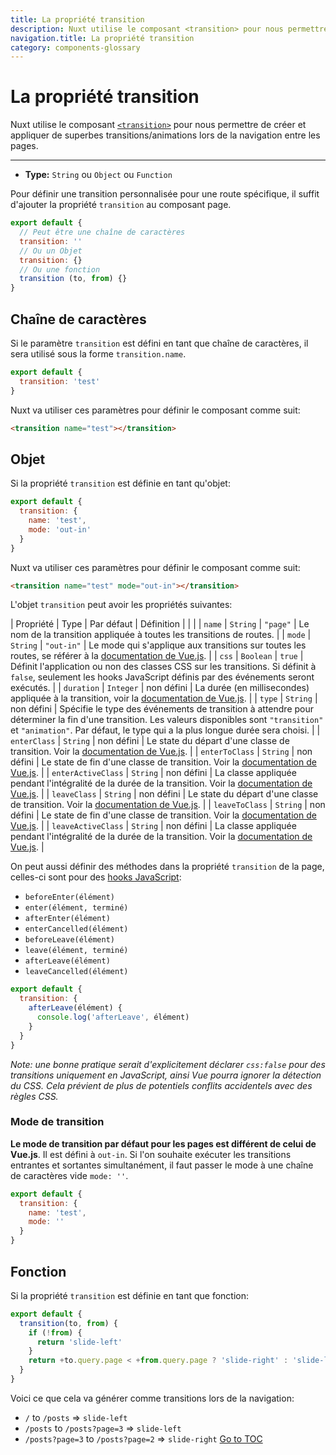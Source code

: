 ```yaml
---
title: La propriété transition
description: Nuxt utilise le composant <transition> pour nous permettre de créer et appliquer de superbes transitions/animations lors de la navigation entre les pages.
navigation.title: La propriété transition
category: components-glossary
---
```

# La propriété transition

Nuxt utilise le composant [`<transition>`](https://vuejs.org/v2/guide/transitions.html#Transitioning-Single-Elements-Components) pour nous permettre de créer et appliquer de superbes transitions/animations lors de la navigation entre les pages.

---

- **Type:** `String` ou `Object` ou `Function`

Pour définir une transition personnalisée pour une route spécifique, il suffit d'ajouter la propriété `transition` au composant page.

```js
export default {
  // Peut être une chaîne de caractères
  transition: ''
  // Ou un Objet
  transition: {}
  // Ou une fonction
  transition (to, from) {}
}
```

## Chaîne de caractères

Si le paramètre `transition` est défini en tant que chaîne de caractères, il sera utilisé sous la forme `transition.name`.

```js
export default {
  transition: 'test'
}
```

Nuxt va utiliser ces paramètres pour définir le composant comme suit:

```html
<transition name="test"></transition>
```

## Objet

Si la propriété `transition` est définie en tant qu'objet:

```js
export default {
  transition: {
    name: 'test',
    mode: 'out-in'
  }
}
```

Nuxt va utiliser ces paramètres pour définir le composant comme suit:

```html
<transition name="test" mode="out-in"></transition>
```

L'objet `transition` peut avoir les propriétés suivantes:

<!-- The ToC below seems so wrong, in the english version too.. -->

| Propriété          | Type      | Par défaut | Définition                                                                                                                                                                                                                  |
|  |
| `name`             | `String`  | `"page"`   | Le nom de la transition appliquée à toutes les transitions de routes.                                                                                                                                                       |
| `mode`             | `String`  | `"out-in"` | Le mode qui s'applique aux transitions sur toutes les routes, se référer à la [documentation de Vue.js](https://vuejs.org/v2/guide/transitions.html#Transition-Modes).                                                      |
| `css`              | `Boolean` | `true`     | Définit l'application ou non des classes CSS sur les transitions. Si définit à `false`, seulement les hooks JavaScript définis par des événements seront exécutés.                                                          |
| `duration`         | `Integer` | non défini | La durée (en millisecondes) appliquée à la transition, voir la [documentation de Vue.js](https://vuejs.org/v2/guide/transitions.html#Explicit-Transition-Durations).                                                        |
| `type`             | `String`  | non défini | Spécifie le type des événements de transition à attendre pour déterminer la fin d'une transition. Les valeurs disponibles sont `"transition"` et `"animation"`. Par défaut, le type qui a la plus longue durée sera choisi. |
| `enterClass`       | `String`  | non défini | Le state du départ d'une classe de transition. Voir la [documentation de Vue.js](https://vuejs.org/v2/guide/transitions.html#Custom-Transition-Classes).                                                                    |
| `enterToClass`     | `String`  | non défini | Le state de fin d'une classe de transition. Voir la [documentation de Vue.js](https://vuejs.org/v2/guide/transitions.html#Custom-Transition-Classes).                                                                       |
| `enterActiveClass` | `String`  | non défini | La classe appliquée pendant l'intégralité de la durée de la transition. Voir la [documentation de Vue.js](https://vuejs.org/v2/guide/transitions.html#Custom-Transition-Classes).                                           |
| `leaveClass`       | `String`  | non défini | Le state du départ d'une classe de transition. Voir la [documentation de Vue.js](https://vuejs.org/v2/guide/transitions.html#Custom-Transition-Classes).                                                                    |
| `leaveToClass`     | `String`  | non défini | Le state de fin d'une classe de transition. Voir la [documentation de Vue.js](https://vuejs.org/v2/guide/transitions.html#Custom-Transition-Classes).                                                                       |
| `leaveActiveClass` | `String`  | non défini | La classe appliquée pendant l'intégralité de la durée de la transition. Voir la [documentation de Vue.js](https://vuejs.org/v2/guide/transitions.html#Custom-Transition-Classes).                                           |

On peut aussi définir des méthodes dans la propriété `transition` de la page, celles-ci sont pour des [hooks JavaScript](https://vuejs.org/v2/guide/transitions.html#JavaScript-Hooks):

- `beforeEnter(élément)`
- `enter(élément, terminé)`
- `afterEnter(élément)`
- `enterCancelled(élément)`
- `beforeLeave(élément)`
- `leave(élément, terminé)`
- `afterLeave(élément)`
- `leaveCancelled(élément)`

```js
export default {
  transition: {
    afterLeave(élément) {
      console.log('afterLeave', élément)
    }
  }
}
```

_Note: une bonne pratique serait d'explicitement déclarer `css:false` pour des transitions uniquement en JavaScript, ainsi Vue pourra ignorer la détection du CSS. Cela prévient de plus de potentiels conflits accidentels avec des règles CSS._

### Mode de transition

**Le mode de transition par défaut pour les pages est différent de celui de Vue.js**. Il est défini à `out-in`. Si l'on souhaite exécuter les transitions entrantes et sortantes simultanément, il faut passer le mode à une chaîne de caractères vide `mode: ''`.

```js
export default {
  transition: {
    name: 'test',
    mode: ''
  }
}
```

## Fonction

Si la propriété `transition` est définie en tant que fonction:

```js
export default {
  transition(to, from) {
    if (!from) {
      return 'slide-left'
    }
    return +to.query.page < +from.query.page ? 'slide-right' : 'slide-left'
  }
}
```

Voici ce que cela va générer comme transitions lors de la navigation:

- `/` to `/posts` => `slide-left`
- `/posts` to `/posts?page=3` => `slide-left`
- `/posts?page=3` to `/posts?page=2` => `slide-right`
<span style='float: footnote;'><a href="../index.html#toc">Go to TOC</a></span>
